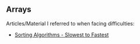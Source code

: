 ## Arrays

Articles/Material I referred to when facing difficulties:

- [Sorting Algorithms - Slowest to Fastest](https://medium.com/javarevisited/sorting-algorithms-slowest-to-fastest-a9f0e30937b9)
